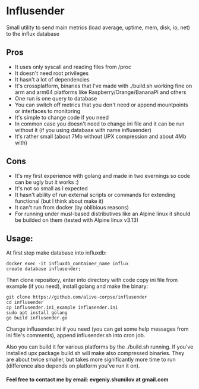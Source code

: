 # Influsender
Small utility to send main metrics (load average, uptime, mem, disk, io, net) to the influx database

## Pros

* It uses only syscall and reading files from /proc
* It doesn't need root privileges
* It hasn't a lot of dependencies
* It's crossplatform, binaries that I've made with ./build.sh working fine on arm and arm64 platforms like Raspberry/Orange/BananaPi and others
* One run is one query to database
* You can switch off metrics that you don't need or append mountpoints or interfaces to monitoring
* It's simple to change code if you need
* In common case you doesn't need to change ini file and it can be run without it (if you using database with name influsender)
* It's rather small (about 7Mb without UPX compression and about 4Mb with)

## Cons

* It's my first experience with golang and made in two evernings so code can be ugly but it works :)
* It's not so small as I expected
* It hasn't ability of run external scripts or commands for extending functional (but I think about make it)
* It can't run from docker (by oblibious reasons)
* For running under musl-based distributives like an Alpine linux it should be builded on them (tested with Alpine linux v3.13)

## Usage:

At first step make database into influxdb:

```
docker exec -it influxdb_container_name influx
create database influsender;
```

Then clone repository, enter into directory with code copy ini file from example (if you need), install golang and make the binary:

```
git clone https://github.com/alive-corpse/influsender
cd influsender
cp influsender.ini_example influsender.ini
sudo apt install golang
go build influsender.go
```

Change influsender.ini if you need (you can get some help messages from ini file's comments), append influsender.sh into cron job.

Also you can build it for various platforms by the ./build.sh running. If you've installed upx package build.sh will make also compressed binaries. They are about twice smaller, but takes more significantly more time to run (difference also depends on platform you've run it on).

#### Feel free to contact me by email: evgeniy.shumilov at gmail.com
